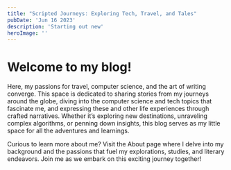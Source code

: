 ```yaml
---
title: "Scripted Journeys: Exploring Tech, Travel, and Tales"
pubDate: 'Jun 16 2023'
description: 'Starting out new'
heroImage: ''
---
```



# Welcome to my blog!

Here, my passions for travel, computer science, and the art of writing converge. This space is dedicated to sharing stories from my journeys around the globe, diving into the computer science and tech topics that fascinate me, and expressing these and other life experiences through crafted narratives. Whether it’s exploring new destinations, unraveling complex algorithms, or penning down insights, this blog serves as my little space for all the adventures and learnings.

Curious to learn more about me? Visit the About page where I delve into my background and the passions that fuel my explorations, studies, and literary endeavors. Join me as we embark on this exciting journey together!